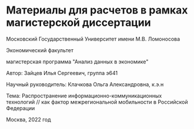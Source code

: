 # Материалы для расчетов в рамках магистерской диссертации



Московский Государственный Университет имени М.В. Ломоносова

Экономический факультет

магистерская программа "Анализ данных в экономике"

Автор: Зайцев Илья Сергеевич, группа э641

Научный руководитель: Клачкова Ольга Александровна, к.э.н 

Тема: Распространение информационно-коммуникационных технологий //
как фактор межрегиональной мобильности в Российской Федерации

Москва, 2022 год

